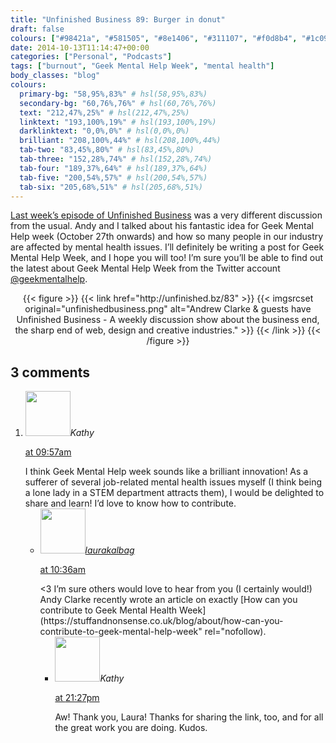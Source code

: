 ```yaml
---
title: "Unfinished Business 89: Burger in donut"
draft: false
colours: ["#98421a", "#581505", "#8e1406", "#311107", "#f0d8b4", "#1c0903", "#d5c9bf"]
date: 2014-10-13T11:14:47+00:00
categories: ["Personal", "Podcasts"]
tags: ["burnout", "Geek Mental Help Week", "mental health"]
body_classes: "blog"
colours:
  primary-bg: "58,95%,83%" # hsl(58,95%,83%)
  secondary-bg: "60,76%,76%" # hsl(60,76%,76%)
  text: "212,47%,25%" # hsl(212,47%,25%)
  linktext: "193,100%,19%" # hsl(193,100%,19%)
  darklinktext: "0,0%,0%" # hsl(0,0%,0%)
  brilliant: "208,100%,44%" # hsl(208,100%,44%)
  tab-two: "83,45%,80%" # hsl(83,45%,80%)
  tab-three: "152,28%,74%" # hsl(152,28%,74%)
  tab-four: "189,37%,64%" # hsl(189,37%,64%)
  tab-five: "200,54%,57%" # hsl(200,54%,57%)
  tab-six: "205,68%,51%" # hsl(205,68%,51%)
---
```


[Last week’s episode of Unfinished Business](http://unfinished.bz/89) was a very different discussion from the usual. Andy and I talked about his fantastic idea for Geek Mental Help week (October 27th onwards) and how so many people in our industry are affected by mental health issues. I’ll definitely be writing a post for Geek Mental Help Week, and I hope you will too! I’m sure you’ll be able to find out the latest about Geek Mental Help Week from the Twitter account [@geekmentalhelp](https://twitter.com/geekmentalhelp).

<p style="text-align: center;">{{< figure >}}
  {{< link href="http://unfinished.bz/83" >}}
  	{{< imgsrcset original="unfinishedbusiness.png" alt="Andrew Clarke &amp; guests have Unfinished Business - A weekly discussion show about the business end, the sharp end of web, design and creative industries." >}}
  {{< /link >}}
{{< /figure >}}</p>


## 3 comments

<ol class="commentlist">
	<li class="comment even thread-even depth-1" id="li-comment-151412">
			<div class="comment-author vcard">
			<img alt='' src='https://secure.gravatar.com/avatar/2cb96c29c8bb3cd04a799c71a78c3635?s=72&amp;d=mm&amp;r=g' srcset='https://secure.gravatar.com/avatar/2cb96c29c8bb3cd04a799c71a78c3635?s=144&amp;d=mm&amp;r=g 2x' class='avatar avatar-72 photo' height='72' width='72' /><cite class="fn">Kathy</cite>
				<aside class="comment-meta commentmetadata"><p><a href="#comment-151412"><time datetime="2016-10-11T09:57:13+00:00" pubdate class="published">
		 at <span class="hours">09:57am</span></time></a></p>
	</aside>
	</div>
	<div class="comment-entry">
		I think Geek Mental Help week sounds like a brilliant innovation! As a sufferer of several job-related mental health issues myself (I think being a lone lady in a STEM department attracts them), I would be delighted to share and learn! I’d love to know how to contribute.
	</div>
	<ul class="children">
		<li class="comment byuser comment-author-laurakalbag bypostauthor odd alt depth-2" id="li-comment-151413">
			<div class="comment-author vcard">
			<img alt='' src='https://secure.gravatar.com/avatar/1fdeaf38709c0e27b603515b052903f6?s=72&amp;d=mm&amp;r=g' srcset='https://secure.gravatar.com/avatar/1fdeaf38709c0e27b603515b052903f6?s=144&amp;d=mm&amp;r=g 2x' class='avatar avatar-72 photo' height='72' width='72' /><cite class="fn"><a href='http://laurakalbag.wpengine.com' rel='external nofollow' class='url'>laurakalbag</a></cite>
				<aside class="comment-meta commentmetadata"><p><a href="#comment-151413"><time datetime="2016-10-11T10:36:30+00:00" pubdate class="published">
		 at <span class="hours">10:36am</span></time></a></p>
	</aside>
	</div>
	<div class="comment-entry">
		&lt;3 I’m sure others would love to hear from you (I certainly would!) Andy Clarke recently wrote an article on exactly [How can you contribute to Geek Mental Health Week](https://stuffandnonsense.co.uk/blog/about/how-can-you-contribute-to-geek-mental-help-week" rel="nofollow).
	</div>
	<ul class="children">
		<li class="comment even depth-3" id="li-comment-151817">
			<div class="comment-author vcard">
			<img alt='' src='https://secure.gravatar.com/avatar/2cb96c29c8bb3cd04a799c71a78c3635?s=72&amp;d=mm&amp;r=g' srcset='https://secure.gravatar.com/avatar/2cb96c29c8bb3cd04a799c71a78c3635?s=144&amp;d=mm&amp;r=g 2x' class='avatar avatar-72 photo' height='72' width='72' /><cite class="fn">Kathy</cite>
				<aside class="comment-meta commentmetadata"><p><a href="#comment-151817"><time datetime="2016-10-19T21:27:31+00:00" pubdate class="published">
		 at <span class="hours">21:27pm</span></time></a></p>
	</aside>
	</div>
	<div class="comment-entry">
		Aw! Thank you, Laura! Thanks for sharing the link, too, and for all the great work you are doing. Kudos.
		</div>

		



</li>
</ol>
